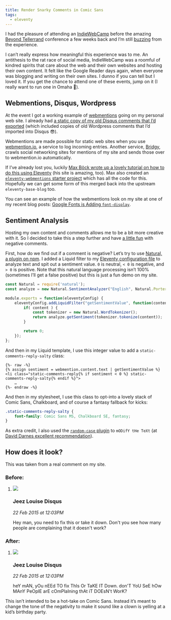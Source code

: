 ```yaml
---
title: Render Snarky Comments in Comic Sans
tags:
  - eleventy
---
```

I had the pleasure of attending an [IndieWebCamp](https://indieweb.org/) before the amazing [Beyond Tellerrand](https://beyondtellerrand.com/) conference a few weeks back and I’m still [buzzing](https://twitter.com/zachleat/status/1127489938448977920) from the experience.

I can’t really express how meaningful this experience was to me. An antithesis to the rat race of social media, IndieWebCamp was a roomful of kindred spirits that care about the web and their own websites and hosting their own content. It felt like the Google Reader days again, when everyone was blogging and writing on their own sites. I dunno if you can tell but I loved it. If you get the chance to attend one of these events, jump on it (I really want to run one in Omaha 👀).

## Webmentions, Disqus, Wordpress

At the event I got a working example of [webmentions](https://indieweb.org/Webmention) going on my personal web site. I already had [a static copy of my old Disqus comments that I’d exported](/web/disqus-import/) (which included copies of old Wordpress comments that I’d imported into Disqus 😎).

Webmentions are made possible for static web sites when you use [webmention.io](https://webmention.io/), a service to log incoming entries. Another service, [Bridgy](https://brid.gy/), crawls social networking sites for mentions of my site and sends those over to webmention.io automatically.

If I’ve already lost you, luckily [Max Böck wrote up a lovely tutorial on how to do this using Eleventy](https://mxb.dev/blog/using-webmentions-on-static-sites/) (his site is amazing, too). Max also created an [`eleventy-webmentions` starter project](https://github.com/maxboeck/eleventy-webmentions) which has all the code for this. Hopefully we can get some form of this merged back into the upstream `eleventy-base-blog` too.

You can see an example of how the webmentions look on my site at one of my recent blog posts: [Google Fonts is Adding `font-display`](/web/google-fonts-display/#webmentions).

## Sentiment Analysis

Hosting my own content and comments allows me to be a bit more creative with it. So I decided to take this a step further and have [a little fun](https://twitter.com/zachleat/status/1132727088031653891) with negative comments.

First, how do we find out if a comment is negative? Let’s try to use [Natural, a plugin on npm](https://www.npmjs.com/package/natural). I added a Liquid filter to my [Eleventy configuration file](https://www.11ty.io/docs/config/) to analyze text and spit out a sentiment value. `0` is neutral, `< 0` is negative, and `> 0` is positive. Note that this natural language processing isn’t 100% (sometimes I’ll get a false positive) but this is just a fun demo on my site.

```js
const Natural = require('natural');
const analyze = new Natural.SentimentAnalyzer("English", Natural.PorterStemmer, "afinn");

module.exports = function(eleventyConfig) {
    eleventyConfig.addLiquidFilter("getSentimentValue", function(content) {
        if( content ) {
            const tokenizer = new Natural.WordTokenizer();
            return analyze.getSentiment(tokenizer.tokenize(content));
        }

        return 0;
    });
};
```

And then in my Liquid template, I use this integer value to add a `static-comments-reply-salty` class:

```
{%- raw -%}
{% assign sentiment = webmention.content.text | getSentimentValue %}
<li class="static-comments-reply{% if sentiment < 0 %} static-comments-reply-salty{% endif %}">
    …
{%- endraw -%}
```

And then in my stylesheet, I use this class to opt-into a lovely stack of Comic Sans, Chalkboard, and of course a fantasy fallback for kicks:

```css
.static-comments-reply-salty {
    font-family: Comic Sans MS, Chalkboard SE, fantasy;
}
```

As extra credit, I also used the [`random-case` plugin](https://www.npmjs.com/package/random-case) to `mODifY tHe TeXt` (at [David Darnes excellent recommendation](https://twitter.com/DavidDarnes/status/1132732852196511744)).

## How does it look?

This was taken from a real comment on my site.

### Before:

<div class="livedemo" data-demo-label="Snarky Comment">
    <ol class="static-comments static-comments-webmentions">
        <li class="static-comments-reply">
            <div class="static-comments-hed">
                <img src="https://www.gravatar.com/avatar/38e4a1731159a21bbce9890693c81380?d=mm&amp;s=60" class="static-comments-img">
                <h3 class="static-comments-title cased">Jeez Louise <span class="tag-inline" title="Readonly Comment Archived from Disqus (Disqus has been removed from this site)">Disqus</span></h3>
                <em class="static-comments-date"><a>22 Feb 2015 at 12:03PM</a></em>
            </div>
            <div class="static-comments-msg"><p>Hey man, you need to fix this or take it down.  Don't you see how many people are complaining that it doesn't work?</p></div>
            <ol>
        </li>
    </ol>
</div>

### After:

<div class="livedemo" data-demo-label="Snarky Comment">
    <ol class="static-comments static-comments-webmentions">
        <li class="static-comments-reply static-comments-reply-salty">
            <div class="static-comments-hed">
                <img src="https://www.gravatar.com/avatar/38e4a1731159a21bbce9890693c81380?d=mm&amp;s=60" class="static-comments-img">
                <h3 class="static-comments-title cased">Jeez Louise <span class="tag-inline" title="Readonly Comment Archived from Disqus (Disqus has been removed from this site)">Disqus</span></h3>
                <em class="static-comments-date"><a>22 Feb 2015 at 12:03PM</a></em>
            </div>
            <div class="static-comments-msg"><p>heY mAN, yOu nEEd TO fix ThIs Or TaKE IT Down. don'T YoU SeE hOw MAnY PeOplE arE cOmPlaIning thAt iT DOEsN't WorK?</p></div>
            <ol>
        </li>
    </ol>
</div>

This isn’t intended to be a hot-take on Comic Sans. Instead it’s meant to change the tone of the negativity to make it sound like a clown is yelling at a kid’s birthday party.
